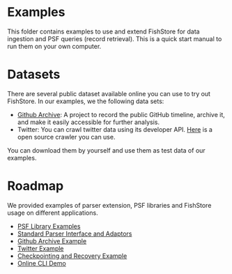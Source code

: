 # Examples
This folder contains examples to use and extend FishStore for data ingestion and PSF queries (record retrieval). This is a quick start manual to run them on your own computer.

# Datasets
There are several public dataset available online you can use to try out FishStore. In our examples, we the following data sets:

- [Github Archive](https://www.gharchive.org/): A project to record the public GitHub timeline, archive it, and make it easily accessible for further analysis.
- Twitter: You can crawl twitter data using its developer API. [Here](https://github.com/bianjiang/tweetf0rm) is a open source crawler you can use.

You can download them by yourself and use them as test data of our examples.

# Roadmap
We provided examples of parser extension, PSF libraries and FishStore usage on different applications.

- [PSF Library Examples](lib_examples)
- [Standard Parser Interface and Adaptors](adaptor_examples)
- [Github Archive Example](github_query-dir)
- [Twitter Example](twitter_query-dir)
- [Checkpointing and Recovery Example](checkpoint_recorvery-dir)
- [Online CLI Demo](online_demo-dir)
